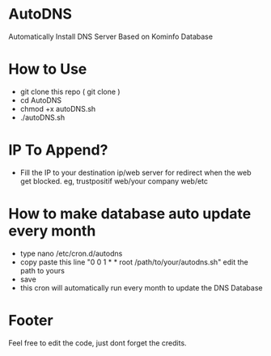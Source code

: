 # AutoDNS
Automatically Install DNS Server Based on Kominfo Database

# How to Use
- git clone this repo ( git clone )
- cd AutoDNS
- chmod +x autoDNS.sh
- ./autoDNS.sh

# IP To Append?
- Fill the IP to your destination ip/web server for redirect when the web get blocked. eg, trustpositif web/your company web/etc

# How to make database auto update every month
- type nano /etc/cron.d/autodns
- copy paste this line "0 0 1 * * root /path/to/your/autodns.sh" edit the path to yours
- save
- this cron will automatically run every month to update the DNS Database

# Footer
Feel free to edit the code, just dont forget the credits.
